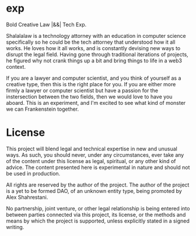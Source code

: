 # exp
Bold Creative Law |&amp;&amp;| Tech Exp.

Shalalalaw is a technology attorney with an education in computer science specifically so he could be the tech attorney that understood how it all works. He loves how it all works, and is constantly devising new ways to disrupt the legal  field. Having gone through traditional iterations of projects, he figured why not crank things up a bit and bring things to life in a web3 context. 

If you are a lawyer and computer scientist, and you think of yourself as a creative type, then this is the right place for you. If you are either more firmly a lawyer or computer scientist but have a passion for the instersection between the two fields, then we would love to have you aboard. This is an experiment, and I'm excited to see what kind of monster we can Frankenstein together.

# License
This project will blend legal and technical expertise in new and unusual ways. As such, you should never, under any circumstances, ever take any of the content under this license as legal, spiritual, or any other kind of advice. The content presented here is experimental in nature and should not be used in production. 

All rights are reserved by the author of the project. The author of the project is a yet to be formed DAO, of an unknown entity type, being promoted by Alex Shahrestani.

No partnership, joint venture, or other legal relationship is being entered into between parties connected via this project, its license, or the methods and means by which the project is supported, unless explicitly stated in a signed writing.
